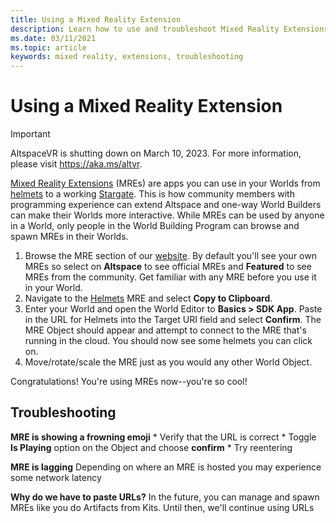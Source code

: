 ```yaml
---
title: Using a Mixed Reality Extension
description: Learn how to use and troubleshoot Mixed Reality Extensions to extend and adapt your AltspaceVR worlds.
ms.date: 03/11/2021
ms.topic: article
keywords: mixed reality, extensions, troubleshooting
---
```


# Using a Mixed Reality Extension

>[!Important]
>AltspaceVR is shutting down on March 10, 2023. For more information, please visit https://aka.ms/altvr.

[Mixed Reality Extensions](https://developer.altvr.com/) (MREs) are apps you can use in your Worlds from [helmets](https://account.altvr.com/mres/1173667287173955931) to a working [Stargate](https://account.altvr.com/mres/1152987031857529562). This is how community members with programming experience can extend Altspace and one-way World Builders can make their Worlds more interactive. While MREs can be used by anyone in a World, only people in the World Building Program can browse and spawn MREs in their Worlds. 

1. Browse the MRE section of our [website](https://account.altvr.com/mres). By default you'll see your own MREs so select on **Altspace** to see official MREs and **Featured** to see MREs from the community. Get familiar with any MRE before you use it in your World. 
2. Navigate to the [Helmets](https://account.altvr.com/mres/1173667287173955931) MRE and select **Copy to Clipboard**. 
3. Enter your World and open the World Editor to **Basics > SDK App**. Paste in the URL for Helmets into the Target URI field and select **Confirm**. The MRE Object should appear and attempt to connect to the MRE that's running in the cloud. You should now see some helmets you can click on.
4. Move/rotate/scale the MRE just as you would any other World Object.

Congratulations! You're using MREs now--you're so cool!

## Troubleshooting

**MRE is showing a frowning emoji** 
    * Verify that the URL is correct
    * Toggle **Is Playing** option on the Object and choose **confirm**
    * Try reentering

**MRE is lagging**
Depending on where an MRE is hosted you may experience some network latency

**Why do we have to paste URLs?**
In the future, you can manage and spawn MREs like you do Artifacts from Kits. Until then, we'll continue using URLs